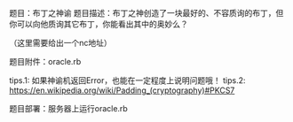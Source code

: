 题目：布丁之神谕
题目描述：布丁之神创造了一块最好的、不容质询的布丁，但你可以向他质询其它布丁，你能看出其中的奥妙么？

（这里需要给出一个nc地址）

题目附件：oracle.rb

tips.1: 如果神谕机返回Error，也能在一定程度上说明问题哦！
tips.2: https://en.wikipedia.org/wiki/Padding_(cryptography)#PKCS7

题目部署：服务器上运行oracle.rb
